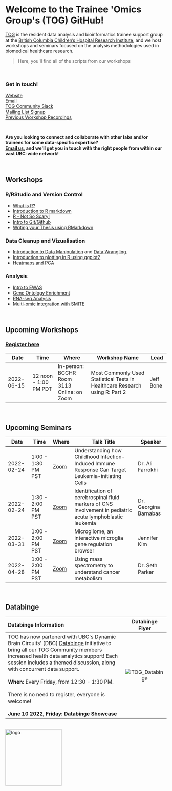 # Welcome to the Trainee 'Omics Group's (TOG) GitHub!

[TOG](http://bcchr.ca/tog/) is the resident data analysis and bioinformatics trainee support group at the [British Columbia Children’s Hospital Research Institute](http://bcchr.ca), and we host workshops and seminars focused on the analysis methodologies used in biomedical healthcare research.  

> Here, you'll find all of the scripts from our workshops  

<br>  

### Get in touch!  
[Website](http://bcchr.ca/tog/)   
[Email](mailto:tog@bcchr.ca)  
[TOG Community Slack](togorg.slack.com)  
[Mailing List Signup](mailto:sympa@list.bcchr.ca?subject=subscribe%20trainee_omics_group%20Firstname%20Lastname)  
[Previous Workshop Recordings](https://bcchr.ca/tog/tog-events/workshop-recordings)  

<br>

**Are you looking to connect and collaborate with other labs and/or trainees for some data-specific expertise?  
[Email us](mailto:tog@bcchr.ca), and we'll get you in touch with the right people from within our vast UBC-wide network!** 


<br> 

## Workshops

### R/RStudio and Version Control
- [What is R?](workshops/2022_01_19_what_is_R)  
- [Introduction to R markdown](workshops/2019-09-05_intro_to_rmarkdown)  
- [R - Not So Scary!](workshops/2019-10-31_R_not_so_scary)  
- [Intro to Git/Github](workshops/2021-16-02_intro_to_github)   
- [Writing your Thesis using RMarkdown](https://github.com/BCCHR-trainee-omics-group/StudyGroup/tree/master/workshops/2022_03_01_writing_your_thesis_in_R_)  

### Data Cleanup and Vizualisation
- [Introduction to Data Manipulation](workshops/2019-10-03_intro_to_data_manipulation) and [Data Wrangling](https://github.com/BCCHR-trainee-omics-group/StudyGroup/tree/master/workshops/2021-12-16_data_wrangling_ak). 
- [Introduction to plotting in R using ggplot2](workshops/2020-07-09_intro-to-ggplot2_victor_yuan)
- [Heatmaps and PCA](workshops/2020-05-26_Heatmaps_and_PCA)

### Analysis  
- [Intro to EWAS](workshops/2020-10-29_intro_to_ewas)  
- [Gene Ontology Enrichment](workshops/2020-11-26_gene_ontology_enrichment)  
- [RNA-seq Analysis](workshops/RNA-seq-Workshop-2021)  
- [Multi-omic integration with SMITE](workshops/2021_09_28_multi_omics_SMITE)  

<br>  

## Upcoming Workshops  

### [Register here](https://forms.gle/9YouDdc2UM6TgK4W6)

| Date | Time | Where | Workshop Name | Lead |  
| --- | --- | ---- | -- | --- |  
| 2022-06-15 | 12 noon - 1:00 PM PDT | In-person: BCCHR Room 3113 <br> Online: on Zoom | Most Commonly Used Statistical Tests in Healthcare Research using R: Part 2 | Jeff Bone |   

<br>

## Upcoming Seminars  

| Date | Time | Where | Talk Title | Speaker |  
| --- | --- | --- | --- | --- |    
| 2022-02-24 | 1:00 - 1:30 PM PST | [Zoom](https://ubc.zoom.us/j/65198610953?pwd=NHQ4U3ZPNFNTQVZpUEJSUUJSMlJRdz09) |Understanding how Childhood Infection-Induced Immune Response Can Target Leukemia-initiating Cells| Dr. Ali Farrokhi|   
| 2022-02-24 | 1:30 - 2:00 PM PST | [Zoom](https://ubc.zoom.us/j/65198610953?pwd=NHQ4U3ZPNFNTQVZpUEJSUUJSMlJRdz09) |Identification of cerebrospinal fluid markers of CNS involvement in pediatric acute lymphoblastic leukemia| Dr. Georgina Barnabas| 
| 2022-03-31 | 1:00 - 2:00 PM PST | [Zoom]( https://ubc.zoom.us/j/69023752433?pwd=N2tBT2tlT0lhQ05JNWF4L3J5Y3ludz09) |Microgliome, an interactive microglia gene regulation browser| Jennifer Kim| 
| 2022-04-28 | 1:00 - 2:00 PM PST | [Zoom]( https://ubc.zoom.us/j/68836453834?pwd=SWdCYmNmZE9JQk9RV0g0aWt3VDNQQT09) | Using mass spectrometry to understand cancer metabolism| Dr. Seth Parker| 
<br>  

## Databinge  

| Databinge Information | Databinge Flyer |
| :-- |:-------------------------: |
TOG has now partenerd with UBC's Dynamic Brain Circuits' (DBC) [Databinge](https://ninc.med.ubc.ca/databinge/) initiative to bring all our TOG Community members increased health data analytics support! Each session includes a themed discussion, along with concurrent data support. <br> <br>  **When**: Every Friday, from 12:30 - 1:30 PM. <br> <br> There is no need to register, everyone is welcome! <br> <br> **June 10 2022, Friday: Databinge Showcase** |  ![TOG_Databinge](https://user-images.githubusercontent.com/59856969/173140667-06e06cc1-185c-4c96-9775-0515fd8649c6.png)    

<br> 

<img width="176" alt="logo" src="https://user-images.githubusercontent.com/59856969/150653135-4810c05b-91db-49a0-a480-b5672541fa0b.png">



